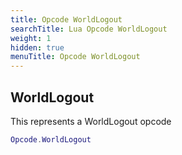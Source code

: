 ```yaml
---
title: Opcode WorldLogout
searchTitle: Lua Opcode WorldLogout
weight: 1
hidden: true
menuTitle: Opcode WorldLogout
---
```

## WorldLogout

This represents a WorldLogout opcode
```lua
Opcode.WorldLogout
```
